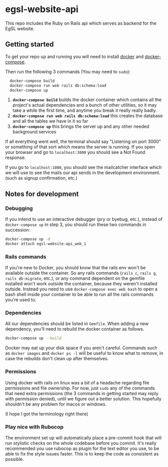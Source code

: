 # egsl-website-api
This repo includes the Ruby on Rails api which serves as backend for the EgSL website.

## Getting started
To get your repo up and running you will need to install [docker](https://docs.docker.com/install/) and [docker-compose](https://docs.docker.com/compose/install/).

Then run the following 3 commands (You may need to `sudo`):
```bash
  docker-compose build
  docker-compose run web rails db:schema:load
  docker-compose up
  ```
1. **`docker-compose build`** builds the docker container which contains all the project's actual dependencies and a bunch of other utilities, so it may take a while the first time, and anytime you break it really really badly.
2. **`docker-compose run web rails db:schema:load`** this creates the database and all the tables we have in it so far
3. **`docker-compose up`** this brings the server up and any other needed background services

If all everything went well, the terminal should say "Listening on port 3000" or something of that sort which means the server is running. If you open your browser and go to `localhost:3000` you should see a Not Found response.

If you go to `localhost:1080`, you should see the mailcatcher interface which we will use to see the mails our api sends in the development environment. (such as signup confirmation, etc.)

## Notes for development
### Debugging
If you intend to use an interactive debugger (pry or byebug, etc.), instead of `docker-compose up` in step 3, you should run these two commands in succession:
  ```bash
  docker-compose up -d
  docker attach egsl-website-api_web_1
  ```
### Rails commands
If you're new to Docker, you should know that the rails env won't be available outside the container. So any rails commands (`rails c`, `rails g`, `rails db:migrate`, etc.), or any command dependent on the gemfile installed won't work outside the container, because they weren't installed outside. Instead you need to use `docker-compose exec web bash` to open a bash shell inside your container to be able to run all the rails commands you're used to. 

### Dependencies
All our dependencies should be listed in `Gemfile`. When adding a new dependency, you'll need to rebuild the docker container as follows.
```bash
docker-compose up --build
```
Docker may eat up your disk space if you aren't careful. Commands such as `docker images` and `docker ps -l` will be useful to know what to remove, in case the rebuilds don't clean up after themselves.

### Permissions
Using docker with rails on linux was a bit of a headache regarding file permissions and file ownership. For now, just `sudo` any of the commands that need extra permissions (the 3 commands in getting started may reply with permission denied), until we figure out a better solution. This hopefully shouldn't be any problem for macos or windows.

(I hope I got the terminology right there)

### Play nice with Rubocop
The environment set up will automatically place a pre-commit hook that will run stylistic checks on the whole codebase before you commit. It's really recommended you use rubocop as plugin for the text editor you use, to be able to fix the style issues faster. This is to keep the code as consistent as possible.

